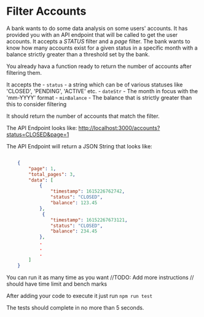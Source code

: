 # Filter Accounts

A bank wants to do some data analysis on some users' accounts. It has provided you with an API endpoint that will be called to get the user accounts. It accepts a *STATUS* filter and a *page* filter.
The bank wants to know how many accounts exist for a given status in a specific month with a balance strictly greater than a threshold set by the bank.

You already hava a function ready to return the number of accounts after filtering them.

It accepts the
    - `status` - a string which can be of various statuses like 'CLOSED', 'PENDING', 'ACTIVE' etc.
    - `dateStr` - The month in focus with the 'mm-YYYY' format
    - `minBalance` - The balance that is strictly greater than this to consider filtering

It should return the number of accounts that match the filter.

The API Endpoint looks like: <http://localhost:3000/accounts?status=CLOSED&page=1>

The API Endpoint will return a JSON String that looks like:

```json

    {
        "page": 1,
        "total_pages": 3,
        "data": [
            {
                "timestamp": 1615226762742,
                "status": "CLOSED",
                "balance": 123.45
            },
             {
                "timestamp": 16152267673121,
                "status": "CLOSED",
                "balance": 234.45
            },
            .
            .
            .
        ]
    }
```

You can run it as many time as you want
//TODO: Add more instructions
// should have time limit and bench marks

After adding your code to execute it just run `npm run test`

The tests should complete in no more than 5 seconds.
